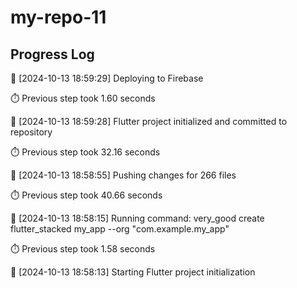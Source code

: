 # my-repo-11
## Progress Log
🔄 [2024-10-13 18:59:29] Deploying to Firebase

⏱️ Previous step took 1.60 seconds

🔄 [2024-10-13 18:59:28] Flutter project initialized and committed to repository

⏱️ Previous step took 32.16 seconds

🔄 [2024-10-13 18:58:55] Pushing changes for 266 files

⏱️ Previous step took 40.66 seconds

🔄 [2024-10-13 18:58:15] Running command: very_good create flutter_stacked my_app --org "com.example.my_app"

⏱️ Previous step took 1.58 seconds

🔄 [2024-10-13 18:58:13] Starting Flutter project initialization
